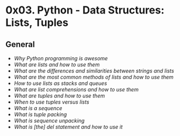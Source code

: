# 0x03. Python - Data Structures: Lists, Tuples
## General

- _Why Python programming is awesome_
- _What are lists and how to use them_
- _What are the differences and similarities between strings and lists_
- _What are the most common methods of lists and how to use them_
- _How to use lists as stacks and queues_
- _What are list comprehensions and how to use them_
- _What are tuples and how to use them_
- _When to use tuples versus lists_
- _What is a sequence_
- _What is tuple packing_
- _What is sequence unpacking_
- _What is [the] del statement and how to use it_
